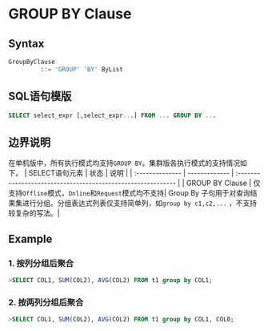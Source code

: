 # GROUP BY Clause

## Syntax

```SQL
GroupByClause
         ::= 'GROUP' 'BY' ByList
```

## SQL语句模版

```sql
SELECT select_expr [,select_expr...] FROM ... GROUP BY ... 
```

## 边界说明
在单机版中，所有执行模式均支持`GROUP BY`。集群版各执行模式的支持情况如下。
| SELECT语句元素  | 状态          | 说明                                                         |
| :-------------- | ------------- | :----------------------------------------------------------- |
| GROUP BY Clause | 仅支持`Offline`模式，`Online`和`Request`模式均不支持| Group By 子句用于对查询结果集进行分组。分组表达式列表仅支持简单列，如`group by c1,c2,...` ，不支持较复杂的写法。|



## Example

### 1. 按列分组后聚合

```SQL
>SELECT COL1, SUM(COL2), AVG(COL2) FROM t1 group by COL1;
```

### 2. 按两列分组后聚合

```SQL
>SELECT COL1, SUM(COL2), AVG(COL2) FROM t1 group by COL1, COL0;
```

